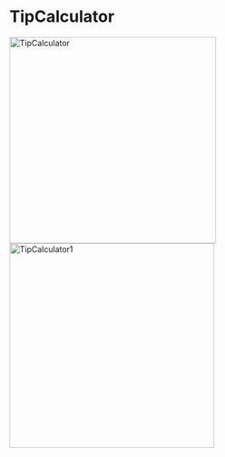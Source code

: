 # TipCalculator

<img width="364" alt="TipCalculator" src="https://github.com/aslihan-gurkan/TipCalculator/assets/28388524/1ac62122-a54a-496d-9cd1-125a8bcf0831">

<img width="361" alt="TipCalculator1" src="https://github.com/aslihan-gurkan/TipCalculator/assets/28388524/1cf11959-124c-47fb-89fa-201449d686a9">
